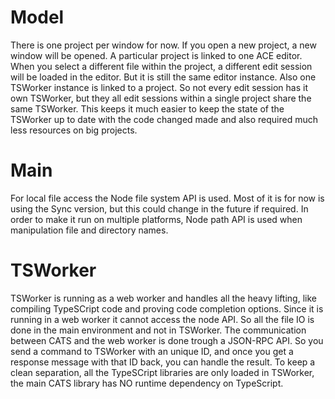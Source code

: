 
Model
=======
There is one project per window for now. If you open a new project, a new window will be opened. 
A particular project is linked to one ACE editor. When you select a different file within the project, a different edit session will be loaded in the editor. But it is still the same editor instance.
Also one TSWorker instance is linked to a project. So not every edit session has it own TSWorker, but they all edit sessions within a single project share the same TSWorker. This keeps it much easier to keep the state of the TSWorker up to date with the code changed made and also required much less resources on big projects.

Main
====
For local file access the Node file system API is used. Most of it is for now is using the Sync version, but this could change in the future if required.
In order to make it run on multiple platforms, Node path API is used when manipulation file and directory names. 

TSWorker
========
TSWorker is running as a web worker and handles all the heavy lifting, like compiling TypeSCript code and proving code completion options. Since it is running in a web worker it cannot access the node API. So all the file IO is done in the main environment and not in TSWorker. The communication between CATS and the web worker is done trough a JSON-RPC API. So you send a command to TSWorker with an unique ID, and once you get a response message with that ID back, you can handle the result. 
To keep a clean separation, all the TypeSCript libraries are only loaded in TSWorker, the main CATS library has NO runtime dependency on TypeScript.


